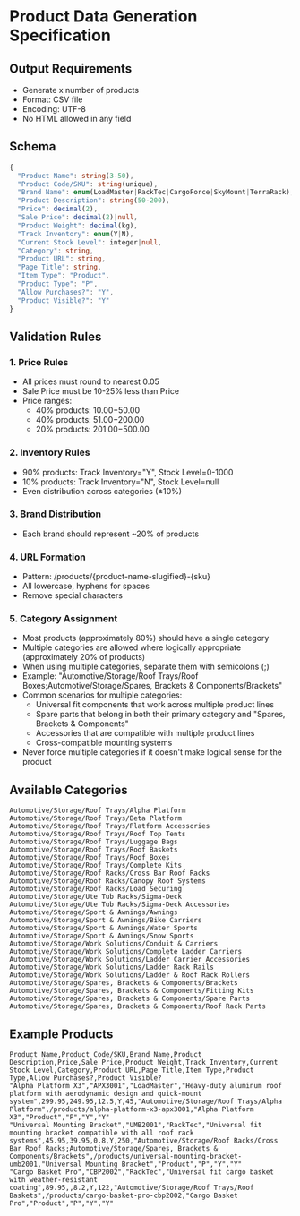 # Product Data Generation Specification

## Output Requirements
- Generate x number of products
- Format: CSV file
- Encoding: UTF-8
- No HTML allowed in any field

## Schema
```typescript
{
  "Product Name": string(3-50),
  "Product Code/SKU": string(unique),
  "Brand Name": enum(LoadMaster|RackTec|CargoForce|SkyMount|TerraRack),
  "Product Description": string(50-200),
  "Price": decimal(2),
  "Sale Price": decimal(2)|null,
  "Product Weight": decimal(kg),
  "Track Inventory": enum(Y|N),
  "Current Stock Level": integer|null,
  "Category": string,
  "Product URL": string,
  "Page Title": string,
  "Item Type": "Product",
  "Product Type": "P",
  "Allow Purchases?": "Y",
  "Product Visible?": "Y"
}
```

## Validation Rules

### 1. Price Rules
- All prices must round to nearest 0.05
- Sale Price must be 10-25% less than Price
- Price ranges:
  - 40% products: $10.00-$50.00
  - 40% products: $51.00-$200.00
  - 20% products: $201.00-$500.00

### 2. Inventory Rules
- 90% products: Track Inventory="Y", Stock Level=0-1000
- 10% products: Track Inventory="N", Stock Level=null
- Even distribution across categories (±10%)

### 3. Brand Distribution
- Each brand should represent ~20% of products

### 4. URL Formation
- Pattern: /products/{product-name-slugified}-{sku}
- All lowercase, hyphens for spaces
- Remove special characters

### 5. Category Assignment
- Most products (approximately 80%) should have a single category
- Multiple categories are allowed where logically appropriate (approximately 20% of products)
- When using multiple categories, separate them with semicolons (;)
- Example: "Automotive/Storage/Roof Trays/Roof Boxes;Automotive/Storage/Spares, Brackets & Components/Brackets"
- Common scenarios for multiple categories:
  - Universal fit components that work across multiple product lines
  - Spare parts that belong in both their primary category and "Spares, Brackets & Components"
  - Accessories that are compatible with multiple product lines
  - Cross-compatible mounting systems
- Never force multiple categories if it doesn't make logical sense for the product

## Available Categories
```
Automotive/Storage/Roof Trays/Alpha Platform
Automotive/Storage/Roof Trays/Beta Platform
Automotive/Storage/Roof Trays/Platform Accessories
Automotive/Storage/Roof Trays/Roof Top Tents
Automotive/Storage/Roof Trays/Luggage Bags
Automotive/Storage/Roof Trays/Roof Baskets
Automotive/Storage/Roof Trays/Roof Boxes
Automotive/Storage/Roof Trays/Complete Kits
Automotive/Storage/Roof Racks/Cross Bar Roof Racks
Automotive/Storage/Roof Racks/Canopy Roof Systems
Automotive/Storage/Roof Racks/Load Securing
Automotive/Storage/Ute Tub Racks/Sigma-Deck
Automotive/Storage/Ute Tub Racks/Sigma-Deck Accessories
Automotive/Storage/Sport & Awnings/Awnings
Automotive/Storage/Sport & Awnings/Bike Carriers
Automotive/Storage/Sport & Awnings/Water Sports
Automotive/Storage/Sport & Awnings/Snow Sports
Automotive/Storage/Work Solutions/Conduit & Carriers
Automotive/Storage/Work Solutions/Complete Ladder Carriers
Automotive/Storage/Work Solutions/Ladder Carrier Accessories
Automotive/Storage/Work Solutions/Ladder Rack Rails
Automotive/Storage/Work Solutions/Ladder & Roof Rack Rollers
Automotive/Storage/Spares, Brackets & Components/Brackets
Automotive/Storage/Spares, Brackets & Components/Fitting Kits
Automotive/Storage/Spares, Brackets & Components/Spare Parts
Automotive/Storage/Spares, Brackets & Components/Roof Rack Parts
```

## Example Products
```csv
Product Name,Product Code/SKU,Brand Name,Product Description,Price,Sale Price,Product Weight,Track Inventory,Current Stock Level,Category,Product URL,Page Title,Item Type,Product Type,Allow Purchases?,Product Visible?
"Alpha Platform X3","APX3001","LoadMaster","Heavy-duty aluminum roof platform with aerodynamic design and quick-mount system",299.95,249.95,12.5,Y,45,"Automotive/Storage/Roof Trays/Alpha Platform",/products/alpha-platform-x3-apx3001,"Alpha Platform X3","Product","P","Y","Y"
"Universal Mounting Bracket","UMB2001","RackTec","Universal fit mounting bracket compatible with all roof rack systems",45.95,39.95,0.8,Y,250,"Automotive/Storage/Roof Racks/Cross Bar Roof Racks;Automotive/Storage/Spares, Brackets & Components/Brackets",/products/universal-mounting-bracket-umb2001,"Universal Mounting Bracket","Product","P","Y","Y"
"Cargo Basket Pro","CBP2002","RackTec","Universal fit cargo basket with weather-resistant coating",89.95,,8.2,Y,122,"Automotive/Storage/Roof Trays/Roof Baskets",/products/cargo-basket-pro-cbp2002,"Cargo Basket Pro","Product","P","Y","Y"
```